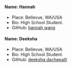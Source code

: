 #### Name: Hannah
 - Place: Bellevue, WA/USA
 - Bio: High School Student. 
 - GitHub: [hannah wang](https://github.com/hqnnahwang)

#### Name: Deeksha
 - Place: Bellevue, WA/USA
 - Bio: High School Student. 
 - GitHub: [deeksha dachepalli](https://github.com/deekshad15)
